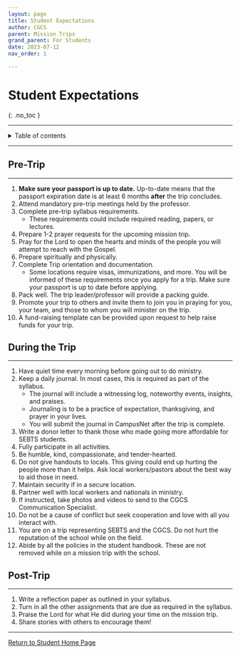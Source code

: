 ```yaml
---
layout: page
title: Student Expectations
author: CGCS
parent: Mission Trips
grand_parent: For Students
date: 2023-07-12
nav_order: 1

---
```


# Student Expectations
{: .no_toc }

---

<details closed markdown="block">
  <summary>
    Table of contents
  </summary>
  {: .text-delta }
1. TOC
{:toc}
</details>

---

## Pre-Trip

---

1. **Make sure your passport is up to date.** Up-to-date means that the passport expiration date is at least 6 months **after** the trip concludes. 
2. Attend mandatory pre-trip meetings held by the professor. 
3. Complete pre-trip syllabus requirements.
   * These requirements could include required reading, papers, or lectures.
4. Prepare 1-2 prayer requests for the upcoming mission trip.
5. Pray for the Lord to open the hearts and minds of the people you will attempt to reach with the Gospel.
6. Prepare spiritually and physically.
7. Complete Trip orientation and documentation.
   * Some locations require visas, immunizations, and more.  You will be informed of these requirements once you apply for a trip. Make sure your passport is up to date before applying.
8. Pack well. The trip leader/professor will provide a packing guide.
9. Promote your trip to others and invite them to join you in praying for you, your team, and those to whom you will minister on the trip. 
10. A fund-raising template can be provided upon request to help raise funds for your trip.  

## During the Trip

---

 1. Have quiet time every morning before going out to do ministry.
 2. Keep a daily journal. In most cases, this is required as part of the syllabus. 
    * The journal will include a witnessing log, noteworthy events, insights, and praises.
    * Journaling is to be a practice of expectation, thanksgiving, and prayer in your lives. 
    * You will submit the journal in CampusNet after the trip is complete.
 3. Write a donor letter to thank those who made going more affordable for SEBTS students.
 4. Fully participate in all activities.
 5. Be humble, kind, compassionate, and tender-hearted.
 6. Do not give handouts to locals. This giving could end up hurting the people more than it helps. Ask local workers/pastors about the best way to aid those in need. 
 7. Maintain security if in a secure location.
 8. Partner well with local workers and nationals in ministry.
 9. If instructed, take photos and videos to send to the CGCS Communication Specialist.
10. Do not be a cause of conflict but seek cooperation and love with all you interact with.
11. You are on a trip representing SEBTS and the CGCS. Do not hurt the reputation of the school while on the field.
12. Abide by all the policies in the student handbook. These are not removed while on a mission trip with the school.

## Post-Trip

---

1. Write a reflection paper as outlined in your syllabus.
2. Turn in all the other assignments that are due as required in the syllabus.
3. Praise the Lord for what He did during your time on the mission trip.
4. Share stories with others to encourage them!

---

[Return to Student Home Page](/students)